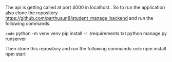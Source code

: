 The api is getting called at port 4000 in localhost..
So to run the application also clone the repository https://github.com/parthusun8/student_manage_backend and run the following commands.

```code```
python -m venv venv
pip install -r ./requirements.txt
python manage.py runserver

Then clone this repository and run the following commands
```code```
npm install
npm start
